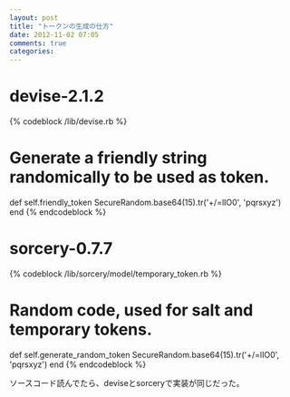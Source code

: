 ```yaml
---
layout: post
title: "トークンの生成の仕方"
date: 2012-11-02 07:05
comments: true
categories:
---
```


# devise-2.1.2

{% codeblock /lib/devise.rb %}
# Generate a friendly string randomically to be used as token.
def self.friendly_token
  SecureRandom.base64(15).tr('+/=lIO0', 'pqrsxyz')
end
{% endcodeblock %}

# sorcery-0.7.7

{% codeblock /lib/sorcery/model/temporary_token.rb %}
# Random code, used for salt and temporary tokens.
def self.generate_random_token
  SecureRandom.base64(15).tr('+/=lIO0', 'pqrsxyz')
end
{% endcodeblock %}

ソースコード読んでたら、deviseとsorceryで実装が同じだった。
